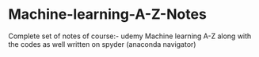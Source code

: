 # Machine-learning-A-Z-Notes
Complete set of notes  of course:- udemy Machine learning A-Z along with the codes as well written on spyder (anaconda navigator)
